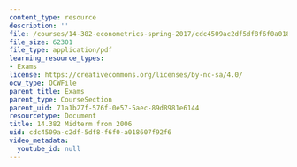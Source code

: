 ```yaml
---
content_type: resource
description: ''
file: /courses/14-382-econometrics-spring-2017/cdc4509ac2df5df8f6f0a018607f92f6_MIT_14_382S17_midterm06.pdf
file_size: 62301
file_type: application/pdf
learning_resource_types:
- Exams
license: https://creativecommons.org/licenses/by-nc-sa/4.0/
ocw_type: OCWFile
parent_title: Exams
parent_type: CourseSection
parent_uid: 71a1b27f-576f-0e57-5aec-89d8981e6144
resourcetype: Document
title: 14.382 Midterm from 2006
uid: cdc4509a-c2df-5df8-f6f0-a018607f92f6
video_metadata:
  youtube_id: null
---
```


